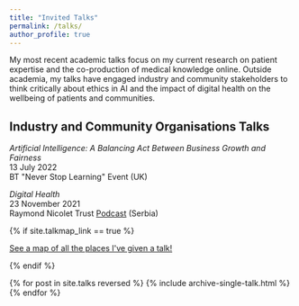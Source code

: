 ```yaml
---
title: "Invited Talks"
permalink: /talks/
author_profile: true
---
```


My most recent academic talks focus on my current research on patient expertise and the co-production of medical knowledge online. Outside academia, my talks have engaged industry and community stakeholders to think critically about ethics in AI and the impact of digital health on the wellbeing of patients and communities.  

## Industry and Community Organisations Talks  

*Artificial Intelligence: A Balancing Act Between Business Growth and Fairness*  
13 July 2022  
BT "Never Stop Learning" Event (UK)  

*Digital Health*  
23 November 2021  
Raymond Nicolet Trust [Podcast](https://www.youtube.com/watch?v=bTqXZvDHd3A) (Serbia)





{% if site.talkmap_link == true %}

<p style="text-decoration:underline;"><a href="/talkmap.html">See a map of all the places I've given a talk!</a></p>

{% endif %}

{% for post in site.talks reversed %}
  {% include archive-single-talk.html %}
{% endfor %}
